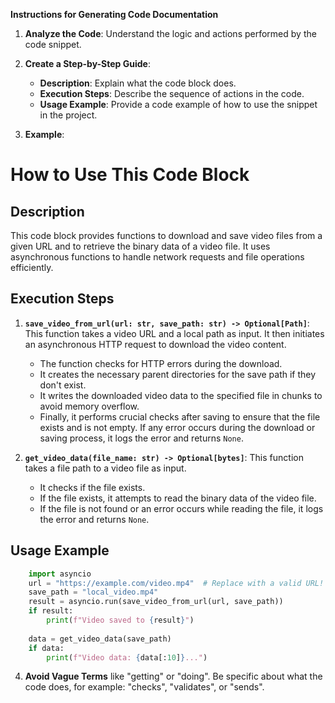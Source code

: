 **Instructions for Generating Code Documentation**

1. **Analyze the Code**: Understand the logic and actions performed by the code snippet.

2. **Create a Step-by-Step Guide**:
    - **Description**: Explain what the code block does.
    - **Execution Steps**: Describe the sequence of actions in the code.
    - **Usage Example**: Provide a code example of how to use the snippet in the project.

3. **Example**:

How to Use This Code Block
=========================================================================================

Description
-------------------------
This code block provides functions to download and save video files from a given URL and to retrieve the binary data of a video file. It uses asynchronous functions to handle network requests and file operations efficiently.

Execution Steps
-------------------------
1. **`save_video_from_url(url: str, save_path: str) -> Optional[Path]`**: This function takes a video URL and a local path as input. It then initiates an asynchronous HTTP request to download the video content. 
   - The function checks for HTTP errors during the download.
   - It creates the necessary parent directories for the save path if they don't exist.
   - It writes the downloaded video data to the specified file in chunks to avoid memory overflow.
   - Finally, it performs crucial checks after saving to ensure that the file exists and is not empty. If any error occurs during the download or saving process, it logs the error and returns `None`. 

2. **`get_video_data(file_name: str) -> Optional[bytes]`**: This function takes a file path to a video file as input. 
   - It checks if the file exists.
   - If the file exists, it attempts to read the binary data of the video file.
   - If the file is not found or an error occurs while reading the file, it logs the error and returns `None`.

Usage Example
-------------------------

```python
    import asyncio
    url = "https://example.com/video.mp4"  # Replace with a valid URL!
    save_path = "local_video.mp4"
    result = asyncio.run(save_video_from_url(url, save_path))
    if result:
        print(f"Video saved to {result}")
    
    data = get_video_data(save_path)
    if data:
        print(f"Video data: {data[:10]}...") 
```

4. **Avoid Vague Terms** like "getting" or "doing". Be specific about what the code does, for example: "checks", "validates", or "sends".
